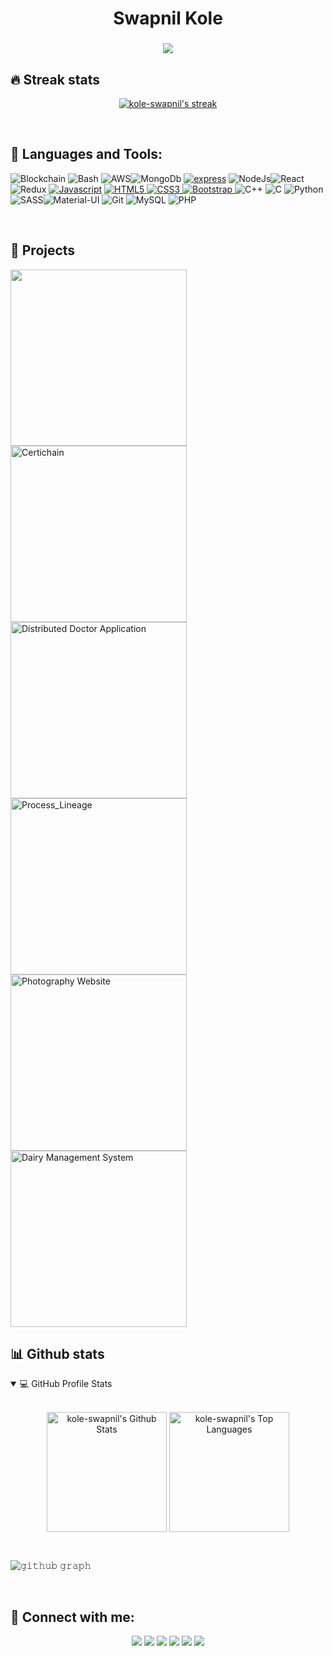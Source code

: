<h1 align="center">Swapnil Kole</h1>
<h3 align="center"><img src="https://readme-typing-svg.herokuapp.com?center=true&vCenter=true&lines=Blockchain+%26+Web+Developer"></h3>

<!--About-->


<!-- GitHub Readme Streak Stats-->
## 🔥 Streak stats


<p align="center">
  <a href="https://github.com/kole-swapnil">
    <img  alt="kole-swapnil's streak" src="https://github-readme-streak-stats.herokuapp.com/?user=kole-swapnil&theme=monokai-metallian&hide_border=true"/>
  </a>
  
</p>

</br>

<!--Skills-->

## 🚀 Languages and Tools:
<p align="left"> <img src="https://img.icons8.com/fluency/48/000000/blockchain.png" alt="Blockchain"/>
  <img src="https://img.icons8.com/plasticine/52/000000/bash.png" alt="Bash"/>
  <img src="https://img.icons8.com/color/48/000000/amazon-web-services.png" alt="AWS"/><img src="https://img.icons8.com/color/48/000000/mongodb.png" alt="MongoDb"/>
  <a href="https://expressjs.com" target="_blank"><img src="https://img.shields.io/badge/express.js-%23404d59.svg?style=for-the-badge&logo=express&logoColor=%2361DAFB" alt="express"/></a>
  <img src="https://img.icons8.com/color/48/000000/nodejs.png" alt="NodeJs"/><img src="https://img.icons8.com/plasticine/48/000000/react.png" alt="React"/>
  <img src="https://img.icons8.com/color/48/000000/redux.png" alt="Redux"/>
  <a href="https://developer.mozilla.org/en-US/docs/Web/JavaScript" target="_blank"> <img src="https://img.icons8.com/color/48/000000/javascript.png" alt="Javascript"/></a> 
  <a href="https://www.w3.org/html/" target="_blank"> <img src="https://img.icons8.com/color/48/000000/html-5.png" alt="HTML5"/> </a> 
  <a href="https://www.w3schools.com/css/" target="_blank"> <img src="https://img.icons8.com/color/48/000000/css3.png" alt="CSS3"/> </a> 
  <a href="https://getbootstrap.com" target="_blank"> <img src="https://img.icons8.com/color/48/000000/bootstrap.png" alt="Bootstrap"/> </a> 
  <img src="https://img.icons8.com/color/48/000000/c-plus-plus-logo.png" alt="C++"/>
  <img src="https://img.icons8.com/color/48/000000/c-programming.png" alt="C"/>
  <img src="https://img.icons8.com/color/48/000000/python--v1.png" alt="Python"/>
  <img src="https://img.icons8.com/color/48/000000/sass.png" alt="SASS"/><img src="https://img.icons8.com/color/48/000000/material-ui.png" alt="Material-UI"/>
  <img src="https://img.icons8.com/color/48/000000/git.png" alt="Git"/>
  <img src="https://img.icons8.com/color/48/000000/mysql-logo.png" alt="MySQL"/>
  <img src="https://img.icons8.com/officel/40/000000/php-logo.png" alt="PHP"/> 
</p>


</br>

<!--Projects-->
## 📘 Projects

<p align="left">
  <a href="https://kole-swapnil.github.io/" target= "_blank"><img width="282" src="https://denvercoder1-github-readme-stats.vercel.app/api/pin/?username=kole-swapnil&repo=kole-swapnil.github.io&theme=react&bg_color=1F222E&title_color=F85D7F&icon_color=F8D866&hide_border=true&show_icons=false" alt=""></a>
  <a href="https://github.com/kole-swapnil/Certichain"><img width="282" src="https://denvercoder1-github-readme-stats.vercel.app/api/pin/?username=kole-swapnil&repo=Certichain&theme=react&bg_color=1F222E&title_color=F85D7F&icon_color=F8D866&hide_border=true&show_icons=false" alt="Certichain"></a>
  <a href="https://github.com/kole-swapnil/Distributeddocapp"><img width="282" src="https://denvercoder1-github-readme-stats.vercel.app/api/pin/?username=kole-swapnil&repo=Distributeddocapp&hide_border=true&bg_color=1F222E&title_color=F85D7F&icon_color=F8D866&theme=react&show_icons=false" alt="Distributed Doctor Application"></a>
  <a href="https://kole-swapnil.github.io/Process_Lineage/"><img width="282" src="https://denvercoder1-github-readme-stats.vercel.app/api/pin/?username=kole-swapnil&repo=Process_Lineage&theme=react&bg_color=1F222E&title_color=F85D7F&icon_color=F8D866&hide_border=true&show_icons=false" alt="Process_Lineage"></a>
  <a href="https://noobphotographer.github.io/" target= "_blank"><img width="282" src="https://denvercoder1-github-readme-stats.vercel.app/api/pin?username=noobphotographer&repo=noobphotographer.github.io&theme=react&bg_color=1F222E&title_color=F85D7F&icon_color=F8D866&hide_border=true&show_icons=false" alt="Photography Website"></a>
  <a href="https://github.com/kole-swapnil/Dairy-Management-System-SQL"><img width="282" src="https://denvercoder1-github-readme-stats.vercel.app/api/pin/?username=kole-swapnil&repo=Dairy-Management-System-SQL&theme=react&bg_color=1F222E&title_color=F85D7F&icon_color=F8D866&hide_border=true&show_icons=false" alt="Dairy Management System"></a>
   
</p>
</p>

<!--Github Stats-->
## 📊 Github stats


<details open=""> 
  <summary>💻 GitHub Profile Stats</summary>
  <br/>
  <p align="center">
    <a href="https://github.com/kole-swapnil"><img align="center" alt="kole-swapnil's Github Stats" src="https://github-readme-stats.vercel.app/api/?username=kole-swapnil&show_icons=true&count_private=true&theme=react&hide_border=true&bg_color=1F222E&title_color=F85D7F&icon_color=F8D866" height="192px"/></a>
  <a href="https://github.com/kole-swapnil"><img align="center" height="192px" alt="kole-swapnil's Top Languages" src="https://github-readme-stats.vercel.app/api/top-langs/?username=kole-swapnil&langs_count=15&layout=compact&theme=react&hide_border=true&bg_color=1F222E&title_color=F85D7F&icon_color=F8D866" /></a>
  <br/>
  </p>
 
</details>

<!--Contribution Graph-->
</br>

![𝚐𝚒𝚝𝚑𝚞𝚋 𝚐𝚛𝚊𝚙𝚑](https://activity-graph.herokuapp.com/graph?username=kole-swapnil&bg_color=1F222E&color=F8D866&line=F85D7F&point=FFFFFF&hide_border=true)

</br>

<!--social-->
## 🙋‍ Connect with me:

<p align="center">
<a href="mailto:swapnilkole7500@gmail.com"><img src="https://img.shields.io/badge/Gmail-D14836?style=for-the-badge&logo=gmail&logoColor=white"/></a>
<a href = "https://www.linkedin.com/in/swapnil-kole/" target= "_blank"><img src="https://img.shields.io/badge/linkedin-%230077B5.svg?style=for-the-badge&logo=linkedin&logoColor=white"/></a>
<a href = "https://www.instagram.com/foody_kole/" target= "_blank"><img src="https://img.shields.io/badge/foody_kole-%23E4405F.svg?style=for-the-badge&logo=Instagram&logoColor=white"/></a>
<a href ="https://github.com/kole-swapnil"><img src="https://img.shields.io/badge/github-%23121011.svg?style=for-the-badge&logo=github&logoColor=white"/></a>
<a href="https://twitter.com/SwapnilKole6" target= "_blank"><img src="https://img.shields.io/badge/SwapnilKole6-%231DA1F2.svg?style=for-the-badge&logo=Twitter&logoColor=white"/></a>
<a href="https://wa.me/918328217163"><img src="https://img.shields.io/badge/WhatsApp-25D366?style=for-the-badge&logo=whatsapp&logoColor=white"/></a>

</p>


